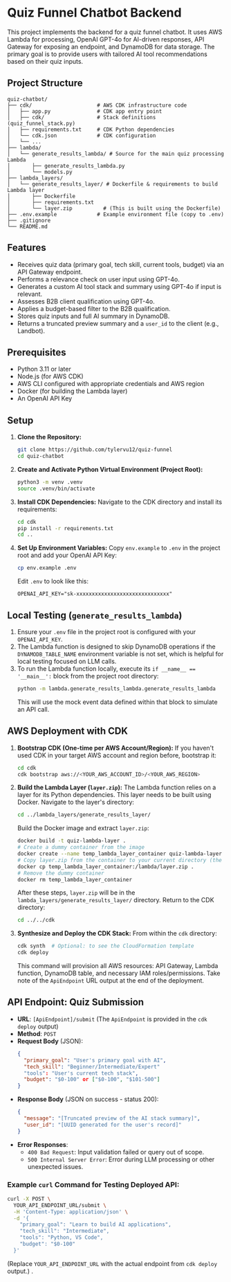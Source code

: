 # Quiz Funnel Chatbot Backend

This project implements the backend for a quiz funnel chatbot. It uses AWS Lambda for processing, OpenAI GPT-4o for AI-driven responses, API Gateway for exposing an endpoint, and DynamoDB for data storage. The primary goal is to provide users with tailored AI tool recommendations based on their quiz inputs.

## Project Structure

```
quiz-chatbot/
├── cdk/                     # AWS CDK infrastructure code
│   ├── app.py               # CDK app entry point
│   ├── cdk/                 # Stack definitions (quiz_funnel_stack.py)
│   ├── requirements.txt     # CDK Python dependencies
│   └── cdk.json             # CDK configuration
│   └── ...
├── lambda/
│   └── generate_results_lambda/ # Source for the main quiz processing Lambda
│       ├── generate_results_lambda.py
│       └── models.py
├── lambda_layers/
│   └── generate_results_layer/ # Dockerfile & requirements to build Lambda layer
│       ├── Dockerfile
│       ├── requirements.txt
│       └── layer.zip          # (This is built using the Dockerfile)
├── .env.example             # Example environment file (copy to .env)
├── .gitignore
└── README.md
```

## Features

*   Receives quiz data (primary goal, tech skill, current tools, budget) via an API Gateway endpoint.
*   Performs a relevance check on user input using GPT-4o.
*   Generates a custom AI tool stack and summary using GPT-4o if input is relevant.
*   Assesses B2B client qualification using GPT-4o.
*   Applies a budget-based filter to the B2B qualification.
*   Stores quiz inputs and full AI summary in DynamoDB.
*   Returns a truncated preview summary and a `user_id` to the client (e.g., Landbot).

## Prerequisites

*   Python 3.11 or later
*   Node.js (for AWS CDK)
*   AWS CLI configured with appropriate credentials and AWS region
*   Docker (for building the Lambda layer)
*   An OpenAI API Key

## Setup

1.  **Clone the Repository:**
    ```bash
    git clone https://github.com/tylervu12/quiz-funnel
    cd quiz-chatbot
    ```

2.  **Create and Activate Python Virtual Environment (Project Root):**
    ```bash
    python3 -m venv .venv
    source .venv/bin/activate
    ```

3.  **Install CDK Dependencies:**
    Navigate to the CDK directory and install its requirements:
    ```bash
    cd cdk
    pip install -r requirements.txt
    cd ..
    ```

4.  **Set Up Environment Variables:**
    Copy `env.example` to `.env` in the project root and add your OpenAI API Key:
    ```bash
    cp env.example .env
    ```
    Edit `.env` to look like this:
    ```
    OPENAI_API_KEY="sk-xxxxxxxxxxxxxxxxxxxxxxxxxxxxxx"
    ```

## Local Testing (`generate_results_lambda`)

1.  Ensure your `.env` file in the project root is configured with your `OPENAI_API_KEY`.
2.  The Lambda function is designed to skip DynamoDB operations if the `DYNAMODB_TABLE_NAME` environment variable is not set, which is helpful for local testing focused on LLM calls.
3.  To run the Lambda function locally, execute its `if __name__ == '__main__':` block from the project root directory:
    ```bash
    python -m lambda.generate_results_lambda.generate_results_lambda
    ```
    This will use the mock event data defined within that block to simulate an API call.

## AWS Deployment with CDK

1.  **Bootstrap CDK (One-time per AWS Account/Region):**
    If you haven't used CDK in your target AWS account and region before, bootstrap it:
    ```bash
    cd cdk
    cdk bootstrap aws://<YOUR_AWS_ACCOUNT_ID>/<YOUR_AWS_REGION>
    ```

2.  **Build the Lambda Layer (`layer.zip`):**
    The Lambda function relies on a layer for its Python dependencies. This layer needs to be built using Docker.
    Navigate to the layer's directory:
    ```bash
    cd ../lambda_layers/generate_results_layer/
    ```
    Build the Docker image and extract `layer.zip`:
    ```bash
    docker build -t quiz-lambda-layer .
    # Create a dummy container from the image
    docker create --name temp_lambda_layer_container quiz-lambda-layer
    # Copy layer.zip from the container to your current directory (the layer directory)
    docker cp temp_lambda_layer_container:/lambda/layer.zip .
    # Remove the dummy container
    docker rm temp_lambda_layer_container
    ```
    After these steps, `layer.zip` will be in the `lambda_layers/generate_results_layer/` directory.
    Return to the CDK directory:
    ```bash
    cd ../../cdk
    ```

3.  **Synthesize and Deploy the CDK Stack:**
    From within the `cdk` directory:
    ```bash
    cdk synth  # Optional: to see the CloudFormation template
    cdk deploy
    ```
    This command will provision all AWS resources: API Gateway, Lambda function, DynamoDB table, and necessary IAM roles/permissions.
    Take note of the `ApiEndpoint` URL output at the end of the deployment.

## API Endpoint: Quiz Submission

*   **URL**: `[ApiEndpoint]/submit` (The `ApiEndpoint` is provided in the `cdk deploy` output)
*   **Method**: `POST`
*   **Request Body** (JSON):
    ```json
    {
      "primary_goal": "User's primary goal with AI",
      "tech_skill": "Beginner/Intermediate/Expert" 
      "tools": "User's current tech stack",
      "budget": "$0-100" or ["$0-100", "$101-500"] 
    }
    ```
*   **Response Body** (JSON on success - status 200):
    ```json
    {
      "message": "[Truncated preview of the AI stack summary]",
      "user_id": "[UUID generated for the user's record]"
    }
    ```
*   **Error Responses**:
    *   `400 Bad Request`: Input validation failed or query out of scope.
    *   `500 Internal Server Error`: Error during LLM processing or other unexpected issues.

### Example `curl` Command for Testing Deployed API:

```bash
curl -X POST \
  YOUR_API_ENDPOINT_URL/submit \
  -H 'Content-Type: application/json' \
  -d '{ 
    "primary_goal": "Learn to build AI applications", 
    "tech_skill": "Intermediate", 
    "tools": "Python, VS Code", 
    "budget": "$0-100" 
  }'
```
(Replace `YOUR_API_ENDPOINT_URL` with the actual endpoint from `cdk deploy` output.) . 